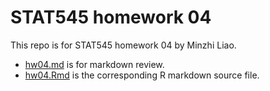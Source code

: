 # STAT545 homework 04
This repo is for STAT545 homework 04 by Minzhi Liao.
- [hw04.md](https://github.com/STAT545-UBC-students/hw04-liao02x/blob/master/hw04.md) is for markdown review.
- [hw04.Rmd](https://github.com/STAT545-UBC-students/hw04-liao02x/blob/master/hw04.Rmd) is the corresponding R markdown source file.
